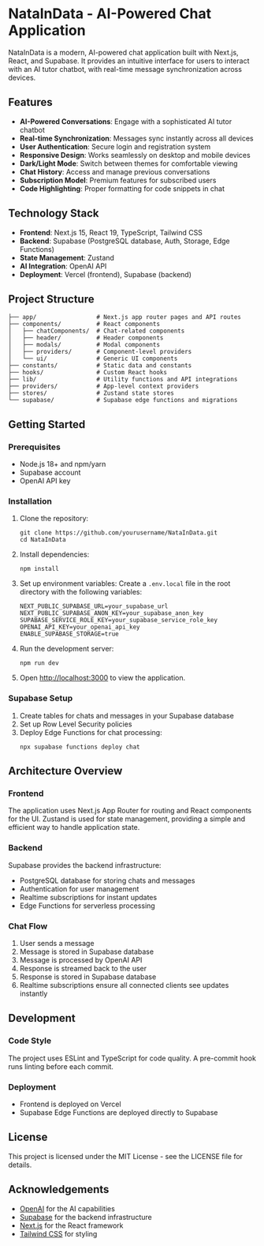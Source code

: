 # NataInData - AI-Powered Chat Application

NataInData is a modern, AI-powered chat application built with Next.js, React, and Supabase. It provides an intuitive interface for users to interact with an AI tutor chatbot, with real-time message synchronization across devices.

## Features

- **AI-Powered Conversations**: Engage with a sophisticated AI tutor chatbot
- **Real-time Synchronization**: Messages sync instantly across all devices
- **User Authentication**: Secure login and registration system
- **Responsive Design**: Works seamlessly on desktop and mobile devices
- **Dark/Light Mode**: Switch between themes for comfortable viewing
- **Chat History**: Access and manage previous conversations
- **Subscription Model**: Premium features for subscribed users
- **Code Highlighting**: Proper formatting for code snippets in chat

## Technology Stack

- **Frontend**: Next.js 15, React 19, TypeScript, Tailwind CSS
- **Backend**: Supabase (PostgreSQL database, Auth, Storage, Edge Functions)
- **State Management**: Zustand
- **AI Integration**: OpenAI API
- **Deployment**: Vercel (frontend), Supabase (backend)

## Project Structure

```
├── app/                 # Next.js app router pages and API routes
├── components/          # React components
│   ├── chatComponents/  # Chat-related components
│   ├── header/          # Header components
│   ├── modals/          # Modal components
│   ├── providers/       # Component-level providers
│   └── ui/              # Generic UI components
├── constants/           # Static data and constants
├── hooks/               # Custom React hooks
├── lib/                 # Utility functions and API integrations
├── providers/           # App-level context providers
├── stores/              # Zustand state stores
└── supabase/            # Supabase edge functions and migrations
```

## Getting Started

### Prerequisites

- Node.js 18+ and npm/yarn
- Supabase account
- OpenAI API key

### Installation

1. Clone the repository:
   ```
   git clone https://github.com/yourusername/NataInData.git
   cd NataInData
   ```

2. Install dependencies:
   ```
   npm install
   ```

3. Set up environment variables:
   Create a `.env.local` file in the root directory with the following variables:
   ```
   NEXT_PUBLIC_SUPABASE_URL=your_supabase_url
   NEXT_PUBLIC_SUPABASE_ANON_KEY=your_supabase_anon_key
   SUPABASE_SERVICE_ROLE_KEY=your_supabase_service_role_key
   OPENAI_API_KEY=your_openai_api_key
   ENABLE_SUPABASE_STORAGE=true
   ```

4. Run the development server:
   ```
   npm run dev
   ```

5. Open [http://localhost:3000](http://localhost:3000) to view the application.

### Supabase Setup

1. Create tables for chats and messages in your Supabase database
2. Set up Row Level Security policies
3. Deploy Edge Functions for chat processing:
   ```
   npx supabase functions deploy chat
   ```

## Architecture Overview

### Frontend

The application uses Next.js App Router for routing and React components for the UI. Zustand is used for state management, providing a simple and efficient way to handle application state.

### Backend

Supabase provides the backend infrastructure:
- PostgreSQL database for storing chats and messages
- Authentication for user management
- Realtime subscriptions for instant updates
- Edge Functions for serverless processing

### Chat Flow

1. User sends a message
2. Message is stored in Supabase database
3. Message is processed by OpenAI API
4. Response is streamed back to the user
5. Response is stored in Supabase database
6. Realtime subscriptions ensure all connected clients see updates instantly

## Development

### Code Style

The project uses ESLint and TypeScript for code quality. A pre-commit hook runs linting before each commit.

### Deployment

- Frontend is deployed on Vercel
- Supabase Edge Functions are deployed directly to Supabase

## License

This project is licensed under the MIT License - see the LICENSE file for details.

## Acknowledgements

- [OpenAI](https://openai.com/) for the AI capabilities
- [Supabase](https://supabase.io/) for the backend infrastructure
- [Next.js](https://nextjs.org/) for the React framework
- [Tailwind CSS](https://tailwindcss.com/) for styling
